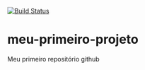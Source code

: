 [![Build Status](https://travis-ci.org/lcarlosjr/meu-primeiro-projeto.svg?branch=master)](https://travis-ci.org/lcarlosjr/meu-primeiro-projeto)

# meu-primeiro-projeto
Meu primeiro repositório github
